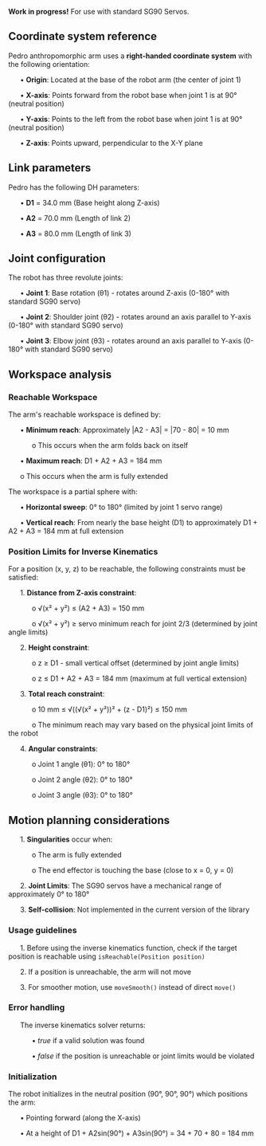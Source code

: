 **Work in progress!** For use with standard SG90 Servos.

## **Coordinate system reference**

Pedro anthropomorphic arm uses a **right-handed coordinate system** with the following orientation:

  &nbsp;&nbsp;&nbsp;&nbsp;&nbsp;&nbsp;•	**Origin**: Located at the base of the robot arm (the center of joint 1)  
    
  &nbsp;&nbsp;&nbsp;&nbsp;&nbsp;&nbsp;•	**X-axis**: Points forward from the robot base when joint 1 is at 90° (neutral position) 
    
  &nbsp;&nbsp;&nbsp;&nbsp;&nbsp;&nbsp;•	**Y-axis**: Points to the left from the robot base when joint 1 is at 90° (neutral position)
    
  &nbsp;&nbsp;&nbsp;&nbsp;&nbsp;&nbsp;•	**Z-axis**: Points upward, perpendicular to the X-Y plane
  
## **Link parameters**

Pedro has the following DH parameters:

  &nbsp;&nbsp;&nbsp;&nbsp;&nbsp;&nbsp;•	**D1** = 34.0 mm (Base height along Z-axis)
      
  &nbsp;&nbsp;&nbsp;&nbsp;&nbsp;&nbsp;•	**A2** = 70.0 mm (Length of link 2)
      
  &nbsp;&nbsp;&nbsp;&nbsp;&nbsp;&nbsp;•	**A3** = 80.0 mm (Length of link 3)
    
    
    
## **Joint configuration**

The robot has three revolute joints:

  &nbsp;&nbsp;&nbsp;&nbsp;&nbsp;&nbsp;•	**Joint 1**: Base rotation (θ1) - rotates around Z-axis (0-180° with standard SG90 servo)
      
  &nbsp;&nbsp;&nbsp;&nbsp;&nbsp;&nbsp;•	**Joint 2**: Shoulder joint (θ2) - rotates around an axis parallel to Y-axis (0-180° with standard SG90 servo)
      
  &nbsp;&nbsp;&nbsp;&nbsp;&nbsp;&nbsp;•	**Joint 3**: Elbow joint (θ3) - rotates around an axis parallel to Y-axis (0-180° with standard SG90 servo)
    
    
## **Workspace analysis**

### **Reachable Workspace**

The arm's reachable workspace is defined by:

  &nbsp;&nbsp;&nbsp;&nbsp;&nbsp;&nbsp;•	**Minimum reach**: Approximately |A2 - A3| = |70 - 80| = 10 mm 
      
  &nbsp;&nbsp;&nbsp;&nbsp;&nbsp;&nbsp;&nbsp;&nbsp;&nbsp;&nbsp;&nbsp;&nbsp;o	This occurs when the arm folds back on itself
        
  &nbsp;&nbsp;&nbsp;&nbsp;&nbsp;&nbsp;•	**Maximum reach**: D1 + A2 + A3 = 184 mm
      
  &nbsp;&nbsp;&nbsp;&nbsp;&nbsp;&nbsp;o	This occurs when the arm is fully extended
      
      
The workspace is a partial sphere with:

  &nbsp;&nbsp;&nbsp;&nbsp;&nbsp;&nbsp;•	**Horizontal sweep**: 0° to 180° (limited by joint 1 servo range)
      
  &nbsp;&nbsp;&nbsp;&nbsp;&nbsp;&nbsp;•	**Vertical reach**: From nearly the base height (D1) to approximately D1 + A2 + A3 = 184 mm at full extension
    
    
### **Position Limits for Inverse Kinematics**

For a position (x, y, z) to be reachable, the following constraints must be satisfied:

&nbsp;&nbsp;&nbsp;&nbsp;&nbsp;&nbsp;1.	**Distance from Z-axis constraint**:

&nbsp;&nbsp;&nbsp;&nbsp;&nbsp;&nbsp;&nbsp;&nbsp;&nbsp;&nbsp;&nbsp;&nbsp;o	√(x² + y²) ≤ (A2 + A3) = 150 mm
    
&nbsp;&nbsp;&nbsp;&nbsp;&nbsp;&nbsp;&nbsp;&nbsp;&nbsp;&nbsp;&nbsp;&nbsp;o	√(x² + y²) ≥ servo minimum reach for joint 2/3 (determined by joint angle limits)
    
&nbsp;&nbsp;&nbsp;&nbsp;&nbsp;&nbsp;2.	**Height constraint**:

&nbsp;&nbsp;&nbsp;&nbsp;&nbsp;&nbsp;&nbsp;&nbsp;&nbsp;&nbsp;&nbsp;&nbsp;o	z ≥ D1 - small vertical offset (determined by joint angle limits)
    
&nbsp;&nbsp;&nbsp;&nbsp;&nbsp;&nbsp;&nbsp;&nbsp;&nbsp;&nbsp;&nbsp;&nbsp;o	z ≤ D1 + A2 + A3 = 184 mm (maximum at full vertical extension)
    
&nbsp;&nbsp;&nbsp;&nbsp;&nbsp;&nbsp;3.	**Total reach constraint**:

&nbsp;&nbsp;&nbsp;&nbsp;&nbsp;&nbsp;&nbsp;&nbsp;&nbsp;&nbsp;&nbsp;&nbsp;o	10 mm ≤ √((√(x² + y²))² + (z - D1)²) ≤ 150 mm
    
&nbsp;&nbsp;&nbsp;&nbsp;&nbsp;&nbsp;&nbsp;&nbsp;&nbsp;&nbsp;&nbsp;&nbsp;o	The minimum reach may vary based on the physical joint limits of the robot
    
&nbsp;&nbsp;&nbsp;&nbsp;&nbsp;&nbsp;4.	**Angular constraints**:

&nbsp;&nbsp;&nbsp;&nbsp;&nbsp;&nbsp;&nbsp;&nbsp;&nbsp;&nbsp;&nbsp;&nbsp;o	Joint 1 angle (θ1): 0° to 180°
  
&nbsp;&nbsp;&nbsp;&nbsp;&nbsp;&nbsp;&nbsp;&nbsp;&nbsp;&nbsp;&nbsp;&nbsp;o	Joint 2 angle (θ2): 0° to 180°
  
&nbsp;&nbsp;&nbsp;&nbsp;&nbsp;&nbsp;&nbsp;&nbsp;&nbsp;&nbsp;&nbsp;&nbsp;o	Joint 3 angle (θ3): 0° to 180°
  

## **Motion planning considerations**

&nbsp;&nbsp;&nbsp;&nbsp;&nbsp;&nbsp;1.	**Singularities** occur when:

&nbsp;&nbsp;&nbsp;&nbsp;&nbsp;&nbsp;&nbsp;&nbsp;&nbsp;&nbsp;&nbsp;&nbsp;o	The arm is fully extended
      
&nbsp;&nbsp;&nbsp;&nbsp;&nbsp;&nbsp;&nbsp;&nbsp;&nbsp;&nbsp;&nbsp;&nbsp;o	The end effector is touching the base (close to x = 0, y = 0)
      
&nbsp;&nbsp;&nbsp;&nbsp;&nbsp;&nbsp;2.	**Joint Limits**: The SG90 servos have a mechanical range of approximately 0° to 180°

&nbsp;&nbsp;&nbsp;&nbsp;&nbsp;&nbsp;3.	**Self-collision**: Not implemented in the current version of the library


### **Usage guidelines**

&nbsp;&nbsp;&nbsp;&nbsp;&nbsp;&nbsp;1.	Before using the inverse kinematics function, check if the target position is reachable using `isReachable(Position position)`
       
&nbsp;&nbsp;&nbsp;&nbsp;&nbsp;&nbsp;2.	If a position is unreachable, the arm will not move
       
&nbsp;&nbsp;&nbsp;&nbsp;&nbsp;&nbsp;3.	For smoother motion, use `moveSmooth()` instead of direct `move()`

### **Error handling**

&nbsp;&nbsp;&nbsp;&nbsp;&nbsp;&nbsp;The inverse kinematics solver returns:

&nbsp;&nbsp;&nbsp;&nbsp;&nbsp;&nbsp;&nbsp;&nbsp;&nbsp;&nbsp;&nbsp;&nbsp;•	*true* if a valid solution was found
  
&nbsp;&nbsp;&nbsp;&nbsp;&nbsp;&nbsp;&nbsp;&nbsp;&nbsp;&nbsp;&nbsp;&nbsp;•	*false* if the position is unreachable or joint limits would be violated

  
### **Initialization**
  
The robot initializes in the neutral position (90°, 90°, 90°) which positions the arm:
  
&nbsp;&nbsp;&nbsp;&nbsp;&nbsp;&nbsp;•	Pointing forward (along the X-axis)
  
&nbsp;&nbsp;&nbsp;&nbsp;&nbsp;&nbsp;•	At a height of D1 + A2sin(90°) + A3sin(90°) = 34 + 70 + 80 = 184 mm
